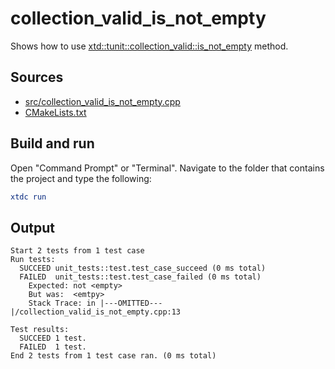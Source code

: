 # collection_valid_is_not_empty

Shows how to use [xtd::tunit::collection_valid::is_not_empty](https://gammasoft71.github.io/xtd/reference_guides/latest/classxtd_1_1tunit_1_1collection__valid.html#a988063d96e516913628f442aec6c95b3) method.

## Sources

* [src/collection_valid_is_not_empty.cpp](src/collection_valid_is_not_empty.cpp)
* [CMakeLists.txt](CMakeLists.txt)

## Build and run

Open "Command Prompt" or "Terminal". Navigate to the folder that contains the project and type the following:

```cmake
xtdc run
```

## Output

```
Start 2 tests from 1 test case
Run tests:
  SUCCEED unit_tests::test.test_case_succeed (0 ms total)
  FAILED  unit_tests::test.test_case_failed (0 ms total)
    Expected: not <empty>
    But was:  <emtpy>
    Stack Trace: in |---OMITTED---|/collection_valid_is_not_empty.cpp:13

Test results:
  SUCCEED 1 test.
  FAILED  1 test.
End 2 tests from 1 test case ran. (0 ms total)
```
